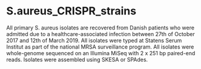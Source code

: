 # S.aureus_CRISPR_strains
All primary S. aureus isolates are recovered from Danish patients who were admitted due to a healthcare-associated infection between 27th of October 2017 and 12th of March 2019. All isolates were typed at Statens Serum Institut as part of the national MRSA surveillance program.
All isolates were whole-genome sequenced on an Illumina MiSeq with 2 x 251 bp paired-end reads. Isolates were assembled using SKESA or SPAdes.
